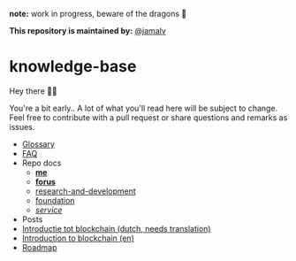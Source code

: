 **note:** work in progress, beware of the dragons 🐉 

**This repository is maintained by:** [@jamalv](https://github.com/jamalv)

# knowledge-base
Hey there 👋🏻

You're a bit early.. A lot of what you'll read here will be subject to change. Feel free to contribute with a pull request or share questions and remarks as issues.

* [Glossary](glossary.md)
* [FAQ](faq.md)
* Repo docs
  * [**me**](https://github.com/teamforus/me/blob/develop/README.md)
  * [**forus**](https://github.com/teamforus/forus/blob/dev/README.md)
  * [research-and-development](readme/research-and-development/README.md)
  * [foundation](readme/foundation/README.md)
  * [*service*](readme/service/README.md)
* Posts
 * [Introductie tot blockchain (dutch, needs translation)](posts/blockchain-intro.md)
 * [Introduction to blockchain (en)](posts/blockchain-intro-en.md)
 * [Roadmap](posts/roadmap.md)
